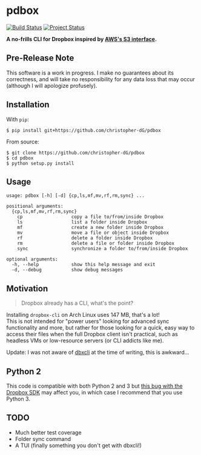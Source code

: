 # pdbox

[![Build Status](https://travis-ci.org/christopher-dG/pdbox.svg?branch=master)](https://travis-ci.org/christopher-dG/pdbox)
[![Project Status](http://www.repostatus.org/badges/latest/wip.svg)](http://www.repostatus.org/#wip)

**A no-frills CLI for Dropbox inspired by
[AWS's S3 interface](http://docs.aws.amazon.com/cli/latest/reference/s3/index.html).**

## Pre-Release Note

This software is a work in progress. I make no guarantees about its
correctness, and will take no responsibility for any data loss that may occur
(although I will apologize profusely).

## Installation

With `pip`:

```
$ pip install git+https://github.com/christopher-dG/pdbox
```

From source:

```
$ git clone https://github.com/christopher-dG/pdbox
$ cd pdbox
$ python setup.py install
```

## Usage

```
usage: pdbox [-h] [-d] {cp,ls,mf,mv,rf,rm,sync} ...

positional arguments:
  {cp,ls,mf,mv,rf,rm,sync}
    cp                  copy a file to/from/inside Dropbox
    ls                  list a folder inside Dropbox
    mf                  create a new folder inside Dropbox
    mv                  move a file or object inside Dropbox
    rf                  delete a folder inside Dropbox
    rm                  delete a file or folder inside Dropbox
    sync                synchronize a folder to/from/inside Dropbox

optional arguments:
  -h, --help            show this help message and exit
  -d, --debug           show debug messages
```

## Motivation

> Dropbox already has a CLI, what's the point?

Installing `dropbox-cli` on Arch Linux uses 147 MB, that's a lot!  
This is not intended for "power users" looking for advanced sync
functionality and more, but rather for those looking for a quick, easy way to
access their files when the full Dropbox client isn't practical, such as
headless VMs or low-resource servers (or CLI addicts like me).

Update: I was not aware of [dbxcli](https://github.com/dropbox/dbxcli) at the
time of writing, this is awkward...

## Python 2

This code is compatible with both Python 2 and 3 but
[this bug with the Dropbox SDK](https://github.com/dropbox/dropbox-sdk-python/issues/85)
may affect you, in which case I recommend that you use Python 3.

## TODO

* Much better test coverage
* Folder sync command
* A TUI (finally something you don't get with dbxcli!)
